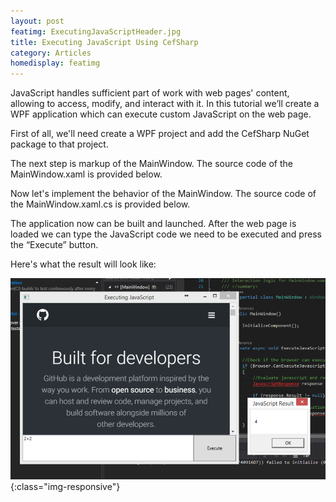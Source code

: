 ```yaml
---
layout: post
featimg: ExecutingJavaScriptHeader.jpg
title: Executing JavaScript Using CefSharp
category: Articles
homedisplay: featimg
---
```

JavaScript handles sufficient part of work with web pages' content, allowing to access, modify, and interact with it.
In this tutorial we’ll create a WPF application which can execute custom JavaScript on the web page.

First of all, we'll need create a WPF project and add the CefSharp NuGet package to that project.

The next step is markup of the MainWindow. The source code of the MainWindow.xaml is provided below.

<script src="https://gist.github.com/cefsharptutorials/2c47cbe1fc51c7f1aa19b98cc034e2dc.js"></script>

Now let's implement the behavior of the MainWindow. The source code of the MainWindow.xaml.cs is provided below.

<script src="https://gist.github.com/cefsharptutorials/2dc0fee571fdfa4d25c19804bd5e8a2a.js"></script>

The application now can be built and launched. After the web page is loaded we can type the JavaScript code we need to be executed and press the “Execute” button.

Here's what the result will look like:

![image-title-here](/img/ExecutingJavaScriptOutput.png){:class="img-responsive"}

